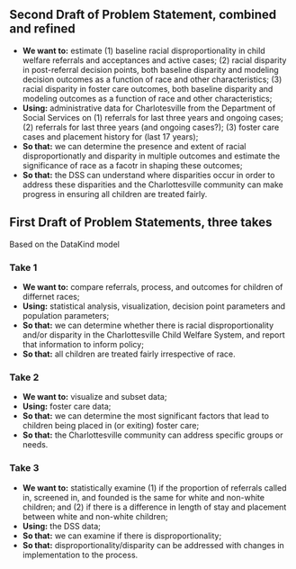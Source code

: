 ## Second Draft of Problem Statement, combined and refined

* __We want to:__ estimate (1) baseline racial disproportionality in child welfare referrals and acceptances and active cases; (2)  racial disparity in post-referral decision points, both baseline disparity and modeling decision outcomes as a function of race and other characteristics; (3)  racial disparity in foster care outcomes, both baseline disparity and modeling outcomes as a function of race and other characteristics;
* __Using:__ administrative data for Charlotesville from the Department of Social Services on (1) referrals for last three years and ongoing cases; (2) referrals for last three years (and ongoing cases?); (3) foster care cases and placement history for (last 17 years);
* __So that:__ we can determine the presence and extent of racial disproportionatly and disparity in multiple outcomes and estimate the significance of race as a facotr in shaping these outcomes;
* __So that:__ the DSS can understand where disparities occur in order to address these disparities and the Charlottesville community can make progress in ensuring all children are treated fairly. 

## First Draft of Problem Statements, three takes

Based on the DataKind model

### Take 1

* __We want to:__  compare referrals, process, and outcomes for children of differnet races; 
* __Using:__ statistical analysis, visualization, decision point parameters and population parameters; 
* __So that:__ we can determine whether there is racial disproportionality and/or disparity in the Charlottesville Child Welfare System, and report that information to inform policy;
* __So that:__  all children are treated fairly irrespective of race.

### Take 2

* __We want to:__  visualize and subset data; 
* __Using:__ foster care data; 
* __So that:__ we can determine the most significant factors that lead to children being placed in (or exiting) foster care;
* __So that:__  the Charlottesville community can address specific groups or needs.

### Take 3

* __We want to:__  statistically examine (1) if the proportion of referrals called in, screened in, and founded is the same for white and non-white children; and (2) if there is a difference in length of stay and placement between white and non-white children; 
* __Using:__ the DSS data; 
* __So that:__ we can examine if there is disproportionality;
* __So that:__  disproportionality/disparity can be addressed with changes in implementation to the process.
